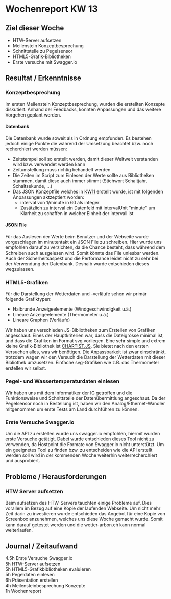 # Wochenreport KW 13

## Ziel dieser Woche
* HTW-Server aufsetzen
* Meilenstein Konzeptbesprechung
* Schnittstelle zu Pegelsensor
* HTML5-Grafik-Bibliotheken
* Erste versuche mit Swagger.io

## Resultat / Erkenntnisse
### Konzeptbesprechung
Im ersten Meilenstein Konzeptbesprechung, wurden die erstellten Konzepte diskutiert. Anhand der Feedbacks, konnten Anpassungen und das weitere Vorgehen geplant werden.

#### Datenbank
Die Datenbank wurde soweit als in Ordnung empfunden. Es bestehen jedoch einige Punkte die während der Umsetzung beachtet bzw. noch recherchiert werden müssen:

* Zeitstempel soll so erstellt werden, damit dieser Weltweit verstanden wird bzw. verwendet werden kann  
* Zeitumstellung muss richtig behandelt werden
* Die Zeiten im Script zum Einlesen der Werte sollte aus Bibliotheken stammen, damit diese auch immer stimmt (Stichwort Schaltjahr, Schaltsekunde, ...)  
* Das JSON Konzeptfile welches in [KW11](https://lb-ntb.github.io/wetterArbon/KW11/) erstellt wurde, ist mit folgenden Anpassungen aktzeptiert worden:
    * interval von 1/minute in 60 als integer  
    * Zusätzlich zu interval ein Datenfeld mit intervalUnit "minute" um Klarheit zu schaffen in welcher Einheit der intervall ist

#### JSON File
Für das Auslesen der Werte beim Benutzer und der Webseite wurde vorgeschlagen im minutentakt ein JSON File zu schreiben. Hier wurde uns empfohlen darauf zu verzichten, da die Chance besteht, dass während dem Schreiben auch ausgelesen wird. Somit könnte das File unlesbar werden. Auch der Sicherheitsaspekt und die Performance leidet nicht zu sehr bei der Verwendung der Datenbank. Deshalb wurde entschieden dieses wegzulassen.  

### HTML5-Grafiken
Für die Darstellung der Wetterdaten und -verläufe sehen wir primär folgende Grafiktypen:

* Halbrunde Anzeigeelemente (Windgeschwindigkeit u.ä.)
* Lineare Anzeigeelemente (Thermometer u.ä.)
* Lineare Graphen (Verläufe)

Wir haben uns verschieden JS-Bibliotheken zum Erstellen von Grafiken angeschaut. Eines der Hauptkriterien war, dass die Dateigrösse minimal ist, und dass die Grafiken im Format svg vorliegen. Eine sehr simple und extrem kleine Grafik-Bibliothek ist [CHARTIST.JS](https://gionkunz.github.io/chartist-js/index.html). Sie bietet nach den ersten Versuchen alles, was wir benötigen. Die Anpassbarkeit ist zwar einschränkt, trotzdem wagen wir den Versuch die Darstellung der Wetterdaten mit dieser Bibliothek umzusetzen. Einfache svg-Grafiken wie z.B. das Thermometer erstellen wir selbst.

### Pegel- und Wassertemperaturdaten einlesen
Wir haben uns mit dem Informatiker der IG getroffen und die Funktionsweise und Schnittstelle der Datenübermittlung angeschaut. Da der Pegelsensor noch in Bestellung ist, haben wir den Analog/Ethernet-Wandler mitgenommen um erste Tests am Land durchführen zu können.

### Erste Versuche Swagger.io
Um die API zu erstellen wurde uns swagger.io empfohlen, hiermit wurden erste Versuche getätigt. Dabei wurde entschieden dieses Tool nicht zu verwenden, da Hostpoint die Formate von Swagger.io nicht unterstützt. Um ein geeignetes Tool zu finden bzw. zu entscheiden wie die API erstellt werden soll wird in der kommenden Woche weiterhin weiterrecherchiert und ausprobiert.

## Probleme / Herausforderungen

### HTW Server aufsetzen
Beim aufsetzen des HTW-Servers tauchten einige Probleme auf. Dies vorallem im Bezug auf eine Kopie der laufenden Webseite. Um nicht mehr Zeit darin zu investieren wurde entschieden das Angebot für eine Kopie von Screenbox anzunehmen, welches uns diese Woche gemacht wurde. Somit kann darauf getestet werden und die wetter-arbon.ch kann normal weiterlaufen. 

## Journal / Zeitaufwand
4.5h Erste Versuche Swagger.io  
5h HTW-Server aufsetzen  
5h HTML5-Grafikbibliotheken evaluieren  
5h Pegeldaten einlesen  
6h Präsentation erstellen   
4h Meilensteinbesprechung Konzepte  
1h Wochenreport
